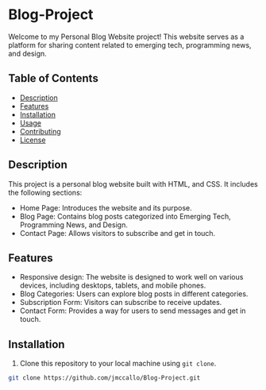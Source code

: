 # Blog-Project

Welcome to my Personal Blog Website project! This website serves as a platform for sharing content related to emerging tech, programming news, and design.

## Table of Contents

- [Description](#description)
- [Features](#features)
- [Installation](#installation)
- [Usage](#usage)
- [Contributing](#contributing)
- [License](#license)

## Description

This project is a personal blog website built with HTML, and CSS. It includes the following sections:

- Home Page: Introduces the website and its purpose.
- Blog Page: Contains blog posts categorized into Emerging Tech, Programming News, and Design.
- Contact Page: Allows visitors to subscribe and get in touch.

## Features

- Responsive design: The website is designed to work well on various devices, including desktops, tablets, and mobile phones.
- Blog Categories: Users can explore blog posts in different categories.
- Subscription Form: Visitors can subscribe to receive updates.
- Contact Form: Provides a way for users to send messages and get in touch.

## Installation

1. Clone this repository to your local machine using `git clone`.

```bash
git clone https://github.com/jmccallo/Blog-Project.git
